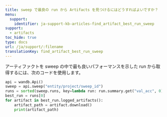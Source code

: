 ```yaml
---
title: sweep で最良の run から Artifacts を見つけるにはどうすればよいですか？
menu:
  support:
    identifier: ja-support-kb-articles-find_artifact_best_run_sweep
support:
  - artifacts
toc_hide: true
type: docs
url: /ja/support/:filename
translationKey: find_artifact_best_run_sweep
---
```

アーティファクトを sweep の中で最も良いパフォーマンスを示した run から取得するには、次のコードを使用します。

```python
api = wandb.Api()
sweep = api.sweep("entity/project/sweep_id")
runs = sorted(sweep.runs, key=lambda run: run.summary.get("val_acc", 0), reverse=True)
best_run = runs[0]
for artifact in best_run.logged_artifacts():
    artifact_path = artifact.download()
    print(artifact_path)
```
